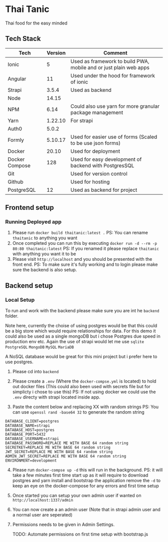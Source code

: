 # Thai Tanic

Thai food for the easy minded

## Tech Stack

| Tech           | Version | Comment                                                           |
| -------------- | ------- | ----------------------------------------------------------------- |
| Ionic          | 5       | Used as framework to build PWA, mobile and or just plain web apps |
| Angular        | 11      | Used under the hood for framework of ionic                        |
| Strapi         | 3.5.4   | Used as backend                                                   |
| Node           | 14.15   |                                                                   |
| NPM            | 6.14    | Could also use yarn for more granular package management          |
| Yarn           | 1.22.10 | For strapi                                                        |
| Auth0          | 5.0.2   |                                                                   |
| Formly         | 5.10.17 | Used for easier use of forms (Scaled to be use json forms)        |
| Docker         | 20.10   | Used for deployment                                               |
| Docker Compose | 128     | Used for easy development of backend with PostgresSQL             |
| Git            |         | Used for version control                                          |
| Github         |         | Used for hosting                                                  |
| PostgreSQL     | 12      | Used as backend for project                                       |

## Frontend setup

### Running Deployed app

1. Please run `docker build thaitanic:latest .`
   PS: You can rename `thaitanic` to anything you want
2. Once completed you can run this by executing `docker run -d --rm -p 80:80 thaitanic:latest`
   PS: If you renamed it please replace `thaitanic` with anything you want it to be
3. Please visit `http://localhost` and you should be presented with the front end.
   PS: To make sure it's fully working and to login please make sure the backend is also setup.

## Backend setup

### Local Setup

To run and work with the backend please make sure you are int he `backend` folder.

Note here, currently the choise of using postgres would be that this could be a big store which would require relationships for data.
For this demo it could also be used as a single mongoDB but i chose Postgres due speed in production env etc.
Again the use of strapi would let me use `sqlite` `PostgreSQL` `MongoDB` `MySQL` `MariaDB`

A NoSQL database would be great for this mini project but i prefer here to use postgres.

1. Please cd into `backend`
2. Please create a `.env` (Where the `docker-compse.yml` is located) to hold out docker files (This could also been used with secrets file but for simplicty i chose to use this)
   PS: If not using docker we could use the `.env` directy with strapi located inside app.

3. Paste the content below and replacing XX with random strings
   PS: You can use `openssl rand -base64 32` to generate the random string

```console
DATABASE_CLIENT=postgres
DATABASE_NAME=strapi
DATABASE_HOST=postgres
DATABASE_PORT=5432
DATABASE_USERNAME=strapi
DATABASE_PASSWORD=REPLACE ME WITH BASE 64 random string
SECRETKEY=REPLACE ME WITH BASE 64 random string
JWT_SECRET=REPLACE ME WITH BASE 64 random string
ADMIN_JWT_SECRET=REPLACE ME WITH BASE 64 random string
ENVIRONMENT=development
```

4. Please run `docker-compse up -d` this will run in the background.
   PS: it will take a few minutes first time start up as it will require to download postgres and yarn install and bootstrap the application remove the `-d` to keep an eye on the docker-compose for any errors and first time setup
5. Once started you can setup your own admin user if wanted on `http://localhost:1337/admin`
6. You can now create a an admin user (Note that in strapi admin user and a normal user are seperated)
7. Permissions needs to be given in Admin Settings.

   TODO: Automate permissions on first time setup with bootstrap.js
